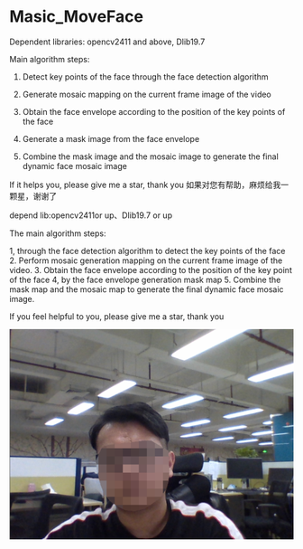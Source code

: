 # Masic_MoveFace

Dependent libraries: opencv2411 and above, Dlib19.7

Main algorithm steps:

1. Detect key points of the face through the face detection algorithm

2. Generate mosaic mapping on the current frame image of the video

3. Obtain the face envelope according to the position of the key points of the face

4. Generate a mask image from the face envelope

5. Combine the mask image and the mosaic image to generate the final dynamic face mosaic image

If it helps you, please give me a star, thank you
如果对您有帮助，麻烦给我一颗星，谢谢了

depend lib:opencv2411or up、Dlib19.7 or up

The main algorithm steps:

1, through the face detection algorithm to detect the key points of the face
2. Perform mosaic generation mapping on the current frame image of the video.
3. Obtain the face envelope according to the position of the key point of the face
4, by the face envelope generation mask map
5. Combine the mask map and the mosaic map to generate the final dynamic face mosaic image.

If you feel helpful to you, please give me a star, thank you

![效果图1](https://github.com/XuHao9166/Masic_MoveFace/blob/master/1.bmp)
